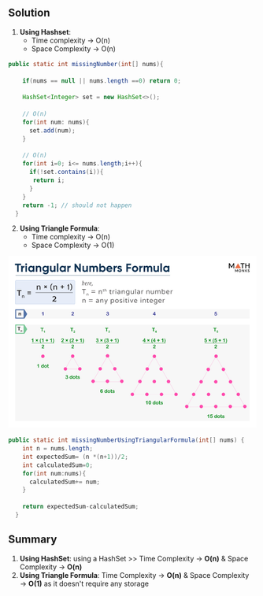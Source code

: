 ## Solution


1. **Using Hashset**:
   - Time complexity &rarr; O(n)
   - Space Complexity  &rarr; O(n)
     
  
```java
public static int missingNumber(int[] nums){

    if(nums == null || nums.length ==0) return 0;

    HashSet<Integer> set = new HashSet<>();

    // O(n)
    for(int num: nums){
      set.add(num);
    }

    // O(n)
    for(int i=0; i<= nums.length;i++){
      if(!set.contains(i)){
       return i;
      }
    }
    return -1; // should not happen
  }
```

2. **Using Triangle Formula**:
   - Time complexity &rarr; O(n)
   - Space Complexity  &rarr; O(1)
     
 ![Triangle Formula](assets/Triangular-Numbers.jpg)

```java
public static int missingNumberUsingTriangularFormula(int[] nums) {
    int n = nums.length;
    int expectedSum= (n *(n+1))/2;
    int calculatedSum=0;
    for(int num:nums){
      calculatedSum+= num;
    }

    return expectedSum-calculatedSum;
  }
```

## Summary

1. **Using HashSet**: using a HashSet >> Time Complexity &rarr; **O(n)** & Space Complexity &rarr; **O(n)**
2. **Using Triangle Formula**: Time Complexity &rarr; **O(n)** & Space Complexity &rarr; **O(1)** as it doesn't require any storage
 
